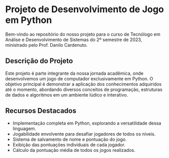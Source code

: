 # Projeto de Desenvolvimento de Jogo em Python

Bem-vindo ao repositório do nosso projeto para o curso de Tecnólogo em Análise e Desenvolvimento de Sistemas do 2º semestre de 2023, ministrado pelo Prof. Danilo Cardenuto.

## Descrição do Projeto

Este projeto é parte integrante da nossa jornada acadêmica, onde desenvolvemos um jogo de computador exclusivamente em Python. O objetivo principal é demonstrar a aplicação dos conhecimentos adquiridos até o momento, abordando diversos conceitos de programação, estruturas de dados e algoritmos em um ambiente lúdico e interativo.

## Recursos Destacados

- Implementação completa em Python, explorando a versatilidade dessa linguagem.
- Jogabilidade envolvente para desafiar jogadores de todos os níveis.
- Sistema de salvamento de nome e pontuação do jogo.
- Exibição das pontuações individuais de cada jogador.
- Cálculo da pontuação média de todos os jogos realizados.


